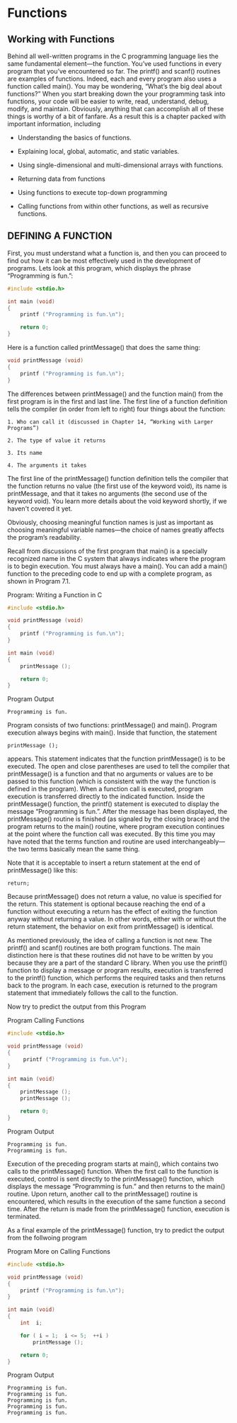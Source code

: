 
# Functions
## Working with Functions
Behind all well-written programs in the C programming language lies the same fundamental
element—the function. You’ve used functions in every program that you’ve encountered so far. 
The printf() and scanf() routines are examples of functions. Indeed, each and every program 
also uses a function called main(). You may be wondering, “What’s the big deal about functions?”
When you start breaking down the your programming task into functions, your code will be easier to write,
read, understand, debug, modify, and maintain. Obviously, anything that can accomplish all of these 
things is worthy of a bit of fanfare. As a result this is a chapter packed with important information, including

 * Understanding the basics of functions.

 * Explaining local, global, automatic, and static variables.

 * Using single-dimensional and multi-dimensional arrays with functions.

 * Returning data from functions

 * Using functions to execute top-down programming

 * Calling functions from within other functions, as well as recursive functions.

## DEFINING A FUNCTION
First, you must understand what a function is, and then you can proceed
to find out how it can be most effectively used in the development of programs. 
Lets look at this program, which displays the phrase “Programming is fun.”:

```c
#include <stdio.h>

int main (void)
{
    printf ("Programming is fun.\n");

    return 0;
}
```
Here is a function called printMessage() that does the same thing:

```c
void printMessage (void)
{
    printf ("Programming is fun.\n");
}
```
The differences between printMessage() and the function main() from the first program 
is in the first and last line. The first line of a function definition tells the compiler 
(in order from left to right) four things about the function:
```
1. Who can call it (discussed in Chapter 14, “Working with Larger Programs”)

2. The type of value it returns

3. Its name

4. The arguments it takes
```
The first line of the printMessage() function definition tells the
compiler that the function returns no value (the first use of the keyword void),
its name is printMessage, and that it takes no arguments (the second use of the keyword void). 
You learn more details about the void keyword shortly, if we haven't covered it yet. 

Obviously, choosing meaningful function names is just as important as choosing meaningful 
variable names—the choice of names greatly affects the program’s readability.

Recall from discussions of the first program that main() is a specially recognized 
name in the C system that always indicates where the program is to begin execution. 
You must always have a main(). You can add a main() function to the preceding code 
to end up with a complete program, as shown in Program 7.1.

Program:  Writing a Function in C

```c
#include <stdio.h>

void printMessage (void)
{
    printf ("Programming is fun.\n");
}

int main (void)
{
    printMessage ();

    return 0;
}
```
Program Output
```
Programming is fun.
```
Program consists of two functions: printMessage() and main(). Program execution always begins with main(). 
Inside that function, the statement
```
printMessage ();
```
appears. This statement indicates that the function printMessage() is to be executed. 
The open and close parentheses are used to tell the compiler that printMessage() is a 
function and that no arguments or values are to be passed to this function (which is 
consistent with the way the function is defined in the program). When a function call is 
executed, program execution is transferred directly to the indicated function. 
Inside the printMessage() function, the printf() statement is executed to display 
the message “Programming is fun.”. After the message has been displayed, the printMessage() 
routine is finished (as signaled by the closing brace) and the program returns to 
the main() routine, where program execution continues at the point where the function 
call was executed. By this time you may have noted that the terms function and routine 
are used interchangeably—the two terms basically mean the same thing.

Note that it is acceptable to insert a return statement at the end of printMessage() like this:
```
return;
```
Because printMessage() does not return a value, no value is specified for 
the return. This statement is optional because reaching the end of a function 
without executing a return has the effect of exiting the function anyway without 
returning a value. In other words, either with or without the return statement, 
the behavior on exit from printMessage() is identical.

As mentioned previously, the idea of calling a function is not new. The printf() and scanf() 
routines are both program functions. The main distinction here is that these routines did not 
have to be written by you because they are a part of the standard C library. When you use the 
printf() function to display a message or program results, execution is transferred to the 
printf() function, which performs the required tasks and then returns back to the program. 
In each case, execution is returned to the program statement that immediately follows the call to the function.

Now try to predict the output from this Program

Program Calling Functions

```c
#include <stdio.h>

void printMessage (void)
{
     printf ("Programming is fun.\n");
}

int main (void)
{
    printMessage ();
    printMessage ();

    return 0;
}
```
Program Output
```
Programming is fun.
Programming is fun.
```
Execution of the preceding program starts at main(), which contains two calls
to the printMessage() function. When the first call to the function is executed, 
control is sent directly to the printMessage() function, which displays the message 
“Programming is fun.” and then returns to the main() routine. Upon return, another
call to the printMessage() routine is encountered, which results in the execution 
of the same function a second time. After the return is made from the printMessage() 
function, execution is terminated.

As a final example of the printMessage() function, try to predict the output from the follwoing program

Program More on Calling Functions

```c
#include <stdio.h>

void printMessage (void)
{
    printf ("Programming is fun.\n");
}

int main (void)
{
    int  i;

    for ( i = 1;  i <= 5;  ++i )
        printMessage ();

    return 0;
}
```
Program Output
```
Programming is fun.
Programming is fun.
Programming is fun.
Programming is fun.
Programming is fun.
```
